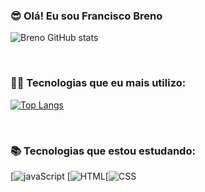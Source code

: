 ### 😎 Olá! Eu sou Francisco Breno

![Breno GitHub stats](https://github-readme-stats.vercel.app/api?username=BrenoLira01&show_icons=true&theme=dark)

<br>

### 🧑‍💻 Tecnologias que eu mais utilizo:

[![Top Langs](https://github-readme-stats.vercel.app/api/top-langs/?username=BrenoLira01)](https://github.com/anuraghazra/github-readme-stats)

<br>

### 📚 Tecnologias que estou estudando:

[![javaScript](https://img.shields.io/badge/JavaScript-F7DF1E?style=for-the-badge&logo=javascript&logoColor=black)
[![HTML](https://img.shields.io/badge/HTML5-E34F26?style=for-the-badge&logo=html5&logoColor=white)[![CSS](https://img.shields.io/badge/CSS3-1572B6?style=for-the-badge&logo=css3&logoColor=white)